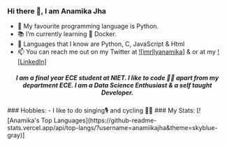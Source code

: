 ### Hi there 👋, I am Anamika Jha
- 💾 My favourite programming language is Python.
- 📚 I’m currently learning 🐋 Docker.
- 💽 Languages that I know are Python, C, JavaScript & Html
- 📫 You can reach me out on my Twitter at [![imrllyanamika]](https://twitter.com/imrllyanamika) & or at my [![LinkedIn]](https://www.linkedin.com/in/anamika-jha-301a571a4/)
<h5 align="center">
I am a final year ECE student at NIET. l like to code 👩‍💻 apart from my department ECE. I am a Data Science Enthusiast & a self taught Developer.
</h5>
### Hobbies:
- I like to do singing🎙️ and cycling 🚵‍♀️
### My Stats:
[![Anamika's Top Languages](https://github-readme-stats.vercel.app/api/top-langs/?username=anamiikajha&theme=skyblue-gray)]

